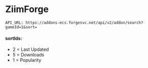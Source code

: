 # ZiimForge


```
API_URL: https://addons-ecs.forgesvc.net/api/v2/addon/search?gameId=1&sort=
```

 #### sortIds: 
 - 2 = Last Updated
 - 5 = Downloads
 - 1 = Popularity